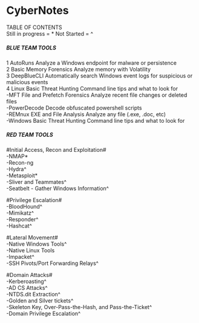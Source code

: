 # CyberNotes  

TABLE OF CONTENTS  
Still in progress = *
Not Started = ^

##### BLUE TEAM TOOLS #####  
1 AutoRuns                            Analyze a Windows endpoint for malware or persistence  
2 Basic Memory Forensics              Analyze memory with Volatility  
3 DeepBlueCLI                         Automatically search Windows event logs for suspicious or malicious events  
4 Linux Basic Threat Hunting          Command line tips and what to look for  
-MFT File and Prefetch Forensics     Analyze recent file changes or deleted files  
-PowerDecode                         Decode obfuscated powershell scripts  
-REMnux EXE and File Analysis        Analyze any file (.exe, .doc, etc)  
-Windows Basic Threat Hunting        Command line tips and what to look for  


##### RED TEAM TOOLS #####  
#Initial Access, Recon and Exploitation#  
-NMAP*  
-Recon-ng  
-Hydra^  
-Metasploit*  
-Sliver and Teammates^  
-Seatbelt - Gather Windows Information^  

#Privilege Escalation#  
-BloodHound^  
-Mimikatz^  
-Responder^  
-Hashcat^  

#Lateral Movement#  
-Native Windows Tools^  
-Native Linux Tools  
-Impacket^  
-SSH Pivots/Port Forwarding Relays^  

#Domain Attacks#  
-Kerberoasting^  
-AD CS Attacks^  
-NTDS.dit Extraction^  
-Golden and Silver tickets^  
-Skeleton Key, Over-Pass-the-Hash, and Pass-the-Ticket^  
-Domain Privilege Escalation^  


